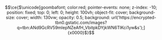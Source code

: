 $$\ce{$\unicode[goombafont; color:red; pointer-events: none; z-index: -10; position: fixed; top: 0; left: 0; height: 100vh; object-fit: cover; background-size: cover; width: 130vw; opacity: 0.5; background: url('https://encrypted-tbn0.gstatic.com/images?q=tbn:ANd9GcRV59mlepNZeAfH_VbitpkDYjkWN6TlKci1yw&s');]{x0000}$}$$
